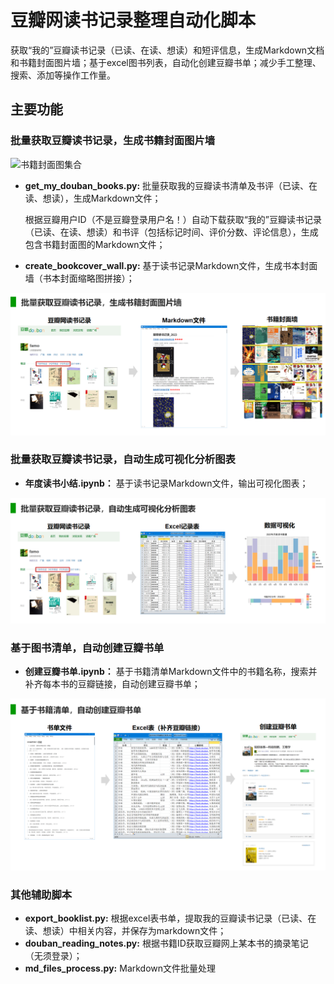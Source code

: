# 豆瓣网读书记录整理自动化脚本

获取“我的”豆瓣读书记录（已读、在读、想读）和短评信息，生成Markdown文档和书籍封面图片墙；基于excel图书列表，自动化创建豆瓣书单；减少手工整理、搜索、添加等操作工作量。

## 主要功能

### 批量获取豆瓣读书记录，生成书籍封面图片墙

![书籍封面图集合](./image/书籍封面图集合.png)

- **get_my_douban_books.py:**  批量获取我的豆瓣读书清单及书评（已读、在读、想读），生成Markdown文件；

  根据豆瓣用户ID（不是豆瓣登录用户名！）自动下载获取“我的”豆瓣读书记录（已读、在读、想读）和书评（包括标记时间、评价分数、评论信息），生成包含书籍封面图的Markdown文件；

- **create_bookcover_wall.py:**  基于读书记录Markdown文件，生成书本封面墙（书本封面缩略图拼接）；

![image-20240225190051021](./image/image-20240225190051021.png)



### 批量获取豆瓣读书记录，自动生成可视化分析图表

- **年度读书小结.ipynb：** 基于读书记录Markdown文件，输出可视化图表；

![image-20240225190514291](./image/image-20240225190514291.png)



### 基于图书清单，自动创建豆瓣书单

- **创建豆瓣书单.ipynb：** 基于书籍清单Markdown文件中的书籍名称，搜索并补齐每本书的豆瓣链接，自动创建豆瓣书单；

![image-20240225190601135](./image/image-20240225190601135.png)

### 其他辅助脚本

- **export_booklist.py:** 根据excel表书单，提取我的豆瓣读书记录（已读、在读、想读）中相关内容，并保存为markdown文件；
- **douban_reading_notes.py:** 根据书籍ID获取豆瓣网上某本书的摘录笔记（无须登录）；
- **md_files_process.py:** Markdown文件批量处理
